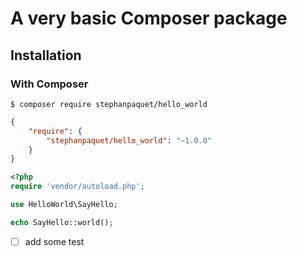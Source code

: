 # A very basic Composer package

## Installation

### With Composer

```
$ composer require stephanpaquet/hello_world
```

```json
{
    "require": {
        "stephanpaquet/hello_world": "~1.0.0"
    }
}
```

```php
<?php
require 'vendor/autoload.php';

use HelloWorld\SayHello;

echo SayHello::world();
```


- [ ] add some test
